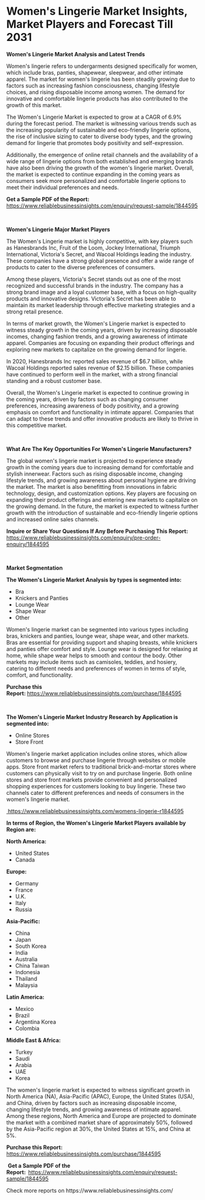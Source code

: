 <p><h1>Women's Lingerie Market Insights, Market Players and Forecast Till 2031</h1></p><p><strong>Women's Lingerie Market Analysis and Latest Trends</strong></p>
<p><p>Women's lingerie refers to undergarments designed specifically for women, which include bras, panties, shapewear, sleepwear, and other intimate apparel. The market for women's lingerie has been steadily growing due to factors such as increasing fashion consciousness, changing lifestyle choices, and rising disposable income among women. The demand for innovative and comfortable lingerie products has also contributed to the growth of this market.</p><p>The Women's Lingerie Market is expected to grow at a CAGR of 6.9% during the forecast period. The market is witnessing various trends such as the increasing popularity of sustainable and eco-friendly lingerie options, the rise of inclusive sizing to cater to diverse body types, and the growing demand for lingerie that promotes body positivity and self-expression.</p><p>Additionally, the emergence of online retail channels and the availability of a wide range of lingerie options from both established and emerging brands have also been driving the growth of the women's lingerie market. Overall, the market is expected to continue expanding in the coming years as consumers seek more personalized and comfortable lingerie options to meet their individual preferences and needs.</p></p>
<p><strong>Get a Sample PDF of the Report:&nbsp;</strong> <a href="https://www.reliablebusinessinsights.com/enquiry/request-sample/1844595">https://www.reliablebusinessinsights.com/enquiry/request-sample/1844595</a></p>
<p>&nbsp;</p>
<p><strong>Women's Lingerie Major Market Players</strong></p>
<p><p>The Women's Lingerie market is highly competitive, with key players such as Hanesbrands Inc, Fruit of the Loom, Jockey International, Triumph International, Victoria's Secret, and Wacoal Holdings leading the industry. These companies have a strong global presence and offer a wide range of products to cater to the diverse preferences of consumers.</p><p>Among these players, Victoria's Secret stands out as one of the most recognized and successful brands in the industry. The company has a strong brand image and a loyal customer base, with a focus on high-quality products and innovative designs. Victoria's Secret has been able to maintain its market leadership through effective marketing strategies and a strong retail presence.</p><p>In terms of market growth, the Women's Lingerie market is expected to witness steady growth in the coming years, driven by increasing disposable incomes, changing fashion trends, and a growing awareness of intimate apparel. Companies are focusing on expanding their product offerings and exploring new markets to capitalize on the growing demand for lingerie.</p><p>In 2020, Hanesbrands Inc reported sales revenue of $6.7 billion, while Wacoal Holdings reported sales revenue of $2.15 billion. These companies have continued to perform well in the market, with a strong financial standing and a robust customer base.</p><p>Overall, the Women's Lingerie market is expected to continue growing in the coming years, driven by factors such as changing consumer preferences, increasing awareness of body positivity, and a growing emphasis on comfort and functionality in intimate apparel. Companies that can adapt to these trends and offer innovative products are likely to thrive in this competitive market.</p></p>
<p>&nbsp;</p>
<p><strong>What Are The Key Opportunities For Women's Lingerie Manufacturers?</strong></p>
<p><p>The global women's lingerie market is projected to experience steady growth in the coming years due to increasing demand for comfortable and stylish innerwear. Factors such as rising disposable income, changing lifestyle trends, and growing awareness about personal hygiene are driving the market. The market is also benefitting from innovations in fabric technology, design, and customization options. Key players are focusing on expanding their product offerings and entering new markets to capitalize on the growing demand. In the future, the market is expected to witness further growth with the introduction of sustainable and eco-friendly lingerie options and increased online sales channels.</p></p>
<p><strong>Inquire or Share Your Questions If Any Before Purchasing This Report:</strong> <a href="https://www.reliablebusinessinsights.com/enquiry/pre-order-enquiry/1844595">https://www.reliablebusinessinsights.com/enquiry/pre-order-enquiry/1844595</a></p>
<p>&nbsp;</p>
<p><strong>Market Segmentation</strong></p>
<p><strong>The Women's Lingerie Market Analysis by types is segmented into:</strong></p>
<p><ul><li>Bra</li><li>Knickers and Panties</li><li>Lounge Wear</li><li>Shape Wear</li><li>Other</li></ul></p>
<p><p>Women's lingerie market can be segmented into various types including bras, knickers and panties, lounge wear, shape wear, and other markets. Bras are essential for providing support and shaping breasts, while knickers and panties offer comfort and style. Lounge wear is designed for relaxing at home, while shape wear helps to smooth and contour the body. Other markets may include items such as camisoles, teddies, and hosiery, catering to different needs and preferences of women in terms of style, comfort, and functionality.</p></p>
<p><strong>Purchase this Report:&nbsp;</strong><a href="https://www.reliablebusinessinsights.com/purchase/1844595">https://www.reliablebusinessinsights.com/purchase/1844595</a></p>
<p>&nbsp;</p>
<p><strong>The Women's Lingerie Market Industry Research by Application is segmented into:</strong></p>
<p><ul><li>Online Stores</li><li>Store Front</li></ul></p>
<p><p>Women's lingerie market application includes online stores, which allow customers to browse and purchase lingerie through websites or mobile apps. Store front market refers to traditional brick-and-mortar stores where customers can physically visit to try on and purchase lingerie. Both online stores and store front markets provide convenient and personalized shopping experiences for customers looking to buy lingerie. These two channels cater to different preferences and needs of consumers in the women's lingerie market.</p></p>
<p><a href="https://www.reliablebusinessinsights.com/womens-lingerie-r1844595">&nbsp;https://www.reliablebusinessinsights.com/womens-lingerie-r1844595</a></p>
<p><strong>In terms of Region, the Women's Lingerie Market Players available by Region are:</strong></p>
<p>
    <p> <strong> North America: </strong>
        <ul>
            <li>United States</li>
            <li>Canada</li>
        </ul>
        </p> 
    <p> <strong> Europe: </strong>
        <ul>
            <li>Germany</li>
            <li>France</li>
            <li>U.K.</li>
            <li>Italy</li>
            <li>Russia</li>
        </ul>
        </p> 
    <p> <strong> Asia-Pacific: </strong>
        <ul>
            <li>China</li>
            <li>Japan</li>
            <li>South Korea</li>
            <li>India</li>
            <li>Australia</li>
            <li>China Taiwan</li>
            <li>Indonesia</li>
            <li>Thailand</li>
            <li>Malaysia</li>
        </ul>
        </p> 
    <p> <strong> Latin America: </strong>
        <ul>
            <li>Mexico</li>
            <li>Brazil</li>
            <li>Argentina Korea</li>
            <li>Colombia</li>
        </ul>
        </p> 
    <p> <strong> Middle East & Africa: </strong>
        <ul>
            <li>Turkey</li>
            <li>Saudi</li>
            <li>Arabia</li>
            <li>UAE</li>
            <li>Korea</li>
        </ul>
    </p>
    </p>
<p><p>The women's lingerie market is expected to witness significant growth in North America (NA), Asia-Pacific (APAC), Europe, the United States (USA), and China, driven by factors such as increasing disposable income, changing lifestyle trends, and growing awareness of intimate apparel. Among these regions, North America and Europe are projected to dominate the market with a combined market share of approximately 50%, followed by the Asia-Pacific region at 30%, the United States at 15%, and China at 5%.</p></p>
<p><strong>Purchase this Report: </strong><a href="https://www.reliablebusinessinsights.com/purchase/1844595">https://www.reliablebusinessinsights.com/purchase/1844595</a></p>
<p>&nbsp;<strong>Get a Sample PDF of the Report:&nbsp;&nbsp;</strong><a href="https://www.reliablebusinessinsights.com/enquiry/request-sample/1844595">https://www.reliablebusinessinsights.com/enquiry/request-sample/1844595</a></p>
<p><strong></strong></p>
<p>Check more reports on https://www.reliablebusinessinsights.com/</p>